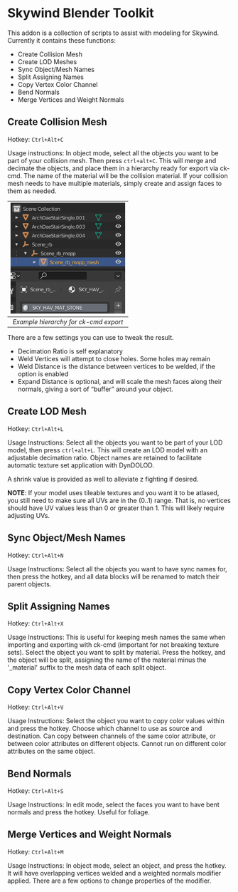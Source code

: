 # Skywind Blender Toolkit

This addon is a collection of scripts to assist with modeling for Skywind. Currently it contains these functions:
- Create Collision Mesh
- Create LOD Meshes
- Sync Object/Mesh Names
- Split Assigning Names
- Copy Vertex Color Channel
- Bend Normals
- Merge Vertices and Weight Normals

## Create Collision Mesh

Hotkey: `Ctrl+Alt+C`

Usage instructions:
In object mode, select all the objects you want to be part of your collision mesh. Then press `ctrl+alt+C`. This will merge and decimate the objects, and place them in a hierarchy ready for export via ck-cmd. The name of the material will be the collision material. If your collision mesh needs to have multiple materials, simply create and assign faces to them as needed.

| ![ckcmdexample.png](doc/images/ckcmdexample.png) | 
|:--:| 
| *Example hierarchy for ck-cmd export* |

There are a few settings you can use to tweak the result.
- Decimation Ratio is self explanatory
- Weld Vertices will attempt to close holes. Some holes may remain
- Weld Distance is the distance between vertices to be welded, if the option is enabled
- Expand Distance is optional, and will scale the mesh faces along their normals, giving a sort of “buffer” around your object.

## Create LOD Mesh

Hotkey: `Ctrl+Alt+L`

Usage Instructions:
Select all the objects you want to be part of your LOD model, then press `ctrl+alt+L`. This will create an LOD model with an adjustable decimation ratio. Object names are retained to facilitate automatic texture set application with DynDOLOD.

A shrink value is provided as well to alleviate z fighting if desired.

**NOTE**: If your model uses tileable textures and you want it to be atlased, you still need to make sure all UVs are in the (0..1) range. That is, no vertices should have UV values less than 0 or greater than 1. This will likely require adjusting UVs.

## Sync Object/Mesh Names

Hotkey: `Ctrl+Alt+N`

Usage Instructions:
Select all the objects you want to have sync names for, then press the hotkey, and all data blocks will be renamed to match their parent objects.

## Split Assigning Names

Hotkey: `Ctrl+Alt+X`

Usage Instructions:
This is useful for keeping mesh names the same when importing and exporting with ck-cmd (important for not breaking texture sets). Select the object you want to split by material. Press the hotkey, and the object will be split, assigning the name of the material minus the '_material' suffix to the mesh data of each split object.

## Copy Vertex Color Channel

Hotkey: `Ctrl+Alt+V`

Usage Instructions:
Select the object you want to copy color values within and press the hotkey. Choose which channel to use as source and destination. Can copy between channels of the same color attribute, or between color attributes on different objects. Cannot run on different color attributes on the same object.

## Bend Normals

Hotkey: `Ctrl+Alt+S`

Usage Instructions:
In edit mode, select the faces you want to have bent normals and press the hotkey. Useful for foliage.

## Merge Vertices and Weight Normals

Hotkey: `Ctrl+Alt+M`

Usage Instructions:
In object mode, select an object, and press the hotkey. It will have overlapping vertices welded and a weighted normals modifier applied. There are a few options to change properties of the modifier.
